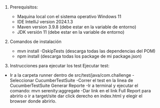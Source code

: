 1. Prerequisitos:
	- Maquina local con el sistema operativo Windows 11
	- IDE IntelliJ version 2024.1.3
	- Maven version  3.9.8 (debe estar en la variable de entorno)
	- JDK versión 11 (debe estar en la variable de entorno)

2. Comandos de instalación
	- mvn install -DskipTests (descarga todas las dependencias del POM)
	- npm install (descarga todas los package de mi package.json)	

3. Instrucciones para ejecutar los test
  Ejecutar test:
  - Ir a la carpeta runner dentro de src/test/java/com.challenge
  -Seleccionar CucumberTestSuite
  -Correr el test en la linea de CucumberTestSuite
  Generar Reporte
  -Ir a terminal y ejecutar el comando:  mvn serenity:aggregate
  -Dar link en el link Full Report para abrirlo o ir a target/site dar click derecho en index.html y elegir el browser donde abrirlo.

